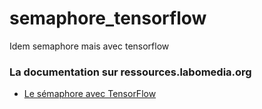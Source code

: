 # semaphore_tensorflow
Idem semaphore mais avec tensorflow


### La documentation sur ressources.labomedia.org

* [Le sémaphore avec TensorFlow](https://ressources.labomedia.org/le_semaphore_avec_tensorflow)
